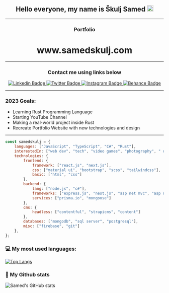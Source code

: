 
<h2 align="center">Hello everyone, my name is Škulj Samed <img src="https://media.giphy.com/media/ln7z2eWriiQAllfVcn/giphy.gif" height="20"></h2>
<hr>
<h3 align="center">Portfolio</h3>
<h1 align="center" style"text-underline:none;">www.samedskulj.com</h1>
<hr>
<h3 align="center">Contact me using links below</h3>
<div align="center">
<a target="_blank" href="https://www.linkedin.com/in/samed-%C5%A1kulj-6432051b7/">
<img src="https://img.shields.io/badge/-samedskulj-blue?style=for-the-badge&logo=Linkedin&logoColor=white&link=https://linkedin.com/in/samed-%C5%A1kulj-6432051b7/" alt="Linkedin Badge">
</a>
<a target="_blank" href="https://twitter.com/Samedkulj1">
<img src="https://img.shields.io/badge/samedskulj-1ca0f1?style=for-the-badge&logo=twitter&logoColor=white&link=https://twitter.com/Samedkulj1" alt="Twitter Badge">
</a>
<a target="_blank" href="https://www.instagram.com/sameds11/">
<img src="https://img.shields.io/badge/-samedskulj-E1306C?style=for-the-badge&logo=Instagram&logoColor=white&link=https://instagram.com/sameds11/" alt="Instagram Badge">
</a>
<a target="_blank" href="https://www.behance.net/samedskulj">
<img src="https://img.shields.io/badge/-samedskulj-141414?style=for-the-badge&logo=Behance&logoColor=white&link=https://behance.net/samedskulj" alt="Behance Badge">
</a>
</div>
<hr>
<h3>2023 Goals:</h3>
<ul>
   <li>Learning Rust Programming Language</li>
   <li>Starting YouTube Channel</li>
   <li>Making a real-world project inside Rust</li>
   <li>Recreate Portfolio Website with new technologies and design</li>
</ul>
<hr>

```javascript
const samedskulj = {
    languages: ["JavaScript", "TypeScript", "C#", "Rust"],
    interestedIn: ["web dev", "tech", "video games", "photography", " ui/ux design", "youtube"],
    technologies: {
        frontend: {
            framework: ["react.js", "next.js"],
            css: ["material ui", "bootstrap", "scss", "tailwindcss"],
            basic: ["html", "css"]
        },
        backend: {
            lang: ["node.js", "c#"],
            frameworks: ["express.js", "nest.js", "asp net mvc", "asp net core"]
            services: ["prisma.io", "mongoose"]
        },
        cms: {
            headless: ["contentful", "strapicms", "content"]
        },
        databases: ["mongodb", "sql server", "postgresql"],
        misc: ["firebase", "git"]
    },
};
```


### 💻 My most used languages:
[![Top Langs](https://github-readme-stats.vercel.app/api/top-langs/?username=samedskulj&layout=compact&text_color=daf7dc&bg_color=151515)](https://github.com/devSouvik/github-readme-stats)
### 📖 My Github stats
![Samed's GitHub stats](https://github-readme-stats.vercel.app/api?username=samedskulj&count_private=true)  









